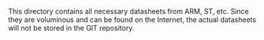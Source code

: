 This directory contains all necessary datasheets from ARM, ST, etc. Since they
are voluminous and can be found on the Internet, the actual datasheets will not
be stored in the GIT repository.
